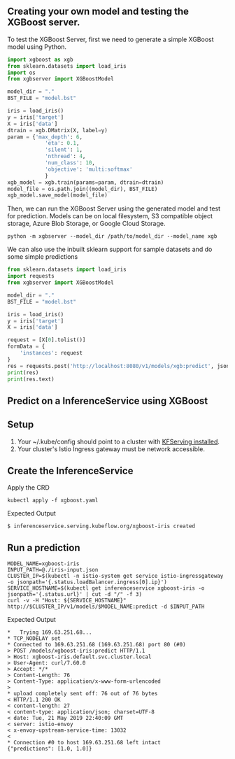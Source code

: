 ## Creating your own model and testing the XGBoost server.

To test the XGBoost Server, first we need to generate a simple XGBoost model using Python. 

```python
import xgboost as xgb
from sklearn.datasets import load_iris
import os
from xgbserver import XGBoostModel

model_dir = "."
BST_FILE = "model.bst"

iris = load_iris()
y = iris['target']
X = iris['data']
dtrain = xgb.DMatrix(X, label=y)
param = {'max_depth': 6,
            'eta': 0.1,
            'silent': 1,
            'nthread': 4,
            'num_class': 10,
            'objective': 'multi:softmax'
            }
xgb_model = xgb.train(params=param, dtrain=dtrain)
model_file = os.path.join((model_dir), BST_FILE)
xgb_model.save_model(model_file)
```

Then, we can run the XGBoost Server using the generated model and test for prediction. Models can be on local filesystem, S3 compatible object storage, Azure Blob Storage, or Google Cloud Storage.

```shell
python -m xgbserver --model_dir /path/to/model_dir --model_name xgb
```

We can also use the inbuilt sklearn support for sample datasets and do some simple predictions

```python
from sklearn.datasets import load_iris
import requests
from xgbserver import XGBoostModel

model_dir = "."
BST_FILE = "model.bst"

iris = load_iris()
y = iris['target']
X = iris['data']

request = [X[0].tolist()]
formData = {
    'instances': request
}
res = requests.post('http://localhost:8080/v1/models/xgb:predict', json=formData)
print(res)
print(res.text)
```

## Predict on a InferenceService using XGBoost

## Setup
1. Your ~/.kube/config should point to a cluster with [KFServing installed](https://github.com/kubeflow/kfserving/blob/master/docs/DEVELOPER_GUIDE.md#deploy-kfserving).
2. Your cluster's Istio Ingress gateway must be network accessible.

## Create the InferenceService

Apply the CRD
```
kubectl apply -f xgboost.yaml
```

Expected Output
```
$ inferenceservice.serving.kubeflow.org/xgboost-iris created
```

## Run a prediction

```
MODEL_NAME=xgboost-iris
INPUT_PATH=@./iris-input.json
CLUSTER_IP=$(kubectl -n istio-system get service istio-ingressgateway -o jsonpath='{.status.loadBalancer.ingress[0].ip}')
SERVICE_HOSTNAME=$(kubectl get inferenceservice xgboost-iris -o jsonpath='{.status.url}' | cut -d "/" -f 3)
curl -v -H "Host: ${SERVICE_HOSTNAME}" http://$CLUSTER_IP/v1/models/$MODEL_NAME:predict -d $INPUT_PATH
```

Expected Output

```
*   Trying 169.63.251.68...
* TCP_NODELAY set
* Connected to 169.63.251.68 (169.63.251.68) port 80 (#0)
> POST /models/xgboost-iris:predict HTTP/1.1
> Host: xgboost-iris.default.svc.cluster.local
> User-Agent: curl/7.60.0
> Accept: */*
> Content-Length: 76
> Content-Type: application/x-www-form-urlencoded
>
* upload completely sent off: 76 out of 76 bytes
< HTTP/1.1 200 OK
< content-length: 27
< content-type: application/json; charset=UTF-8
< date: Tue, 21 May 2019 22:40:09 GMT
< server: istio-envoy
< x-envoy-upstream-service-time: 13032
<
* Connection #0 to host 169.63.251.68 left intact
{"predictions": [1.0, 1.0]}
```
